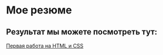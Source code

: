 # Мое резюме

## Результат мы можете посмотреть тут:

[Первая работа на HTML и CSS](https://github.com/AlekseyUsynin/Resume/)
